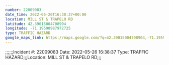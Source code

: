 ```yaml
---
number: 22009083
date_time: 2022-05-26T16:38:37+00:00
location: MILL ST & TRAPELO RD
latitude: 42.39015004708904
longitude: -71.19590987972725
type: TRAFFIC HAZARD
google_maps_link: https://maps.google.com/?q=42.39015004708904,-71.19590987972725
---
```


;;;;;;Incident #: 22009083  Date: 2022-05-26 16:38:37   Type: TRAFFIC HAZARD;;;Location: MILL ST & TRAPELO RD;;;
